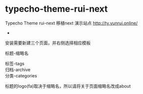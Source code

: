 # typecho-theme-rui-next
Typecho Theme rui-next  移植next
演示站点 http://ty.yunrui.online/

-
安装需要新建三个页面，并右侧选择相应模板

标题-缩略名	

标签-tags	 
归档-archive	 
分类-categories 



标题的logo(fa)取决于缩略名，所以请将关于页面缩略名改成about
